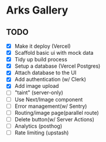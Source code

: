 # Arks Gallery

## TODO

- [x] Make it deploy (Vercel)
- [x] Scaffold basic ui with mock data
- [x] Tidy up build process
- [x] Setup a database (Vercel Postgres)
- [x] Attach database to the UI
- [x] Add authentication (w/ Clerk)
- [x] Add image upload
- [ ] "taint" (server-only)
- [ ] Use Next/Image component
- [ ] Error management(w/ Sentry)
- [ ] Routing/image page(parallel route)
- [ ] Delete button(w/ Server Actions)
- [ ] Analytics (posthog)
- [ ] Rate limiting (upstash)
